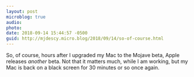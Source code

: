 ```yaml
---
layout: post
microblog: true
audio: 
photo: 
date: 2018-09-14 15:44:57 -0500
guid: http://mjdescy.micro.blog/2018/09/14/so-of-course.html
---
```

So, of course, hours after I upgraded my Mac to the Mojave beta, Apple releases _another_ beta. Not that it matters much, while I am working, but my Mac is back on a black screen for 30 minutes or so once again.
